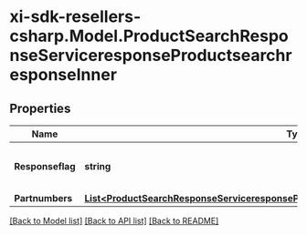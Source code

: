 # xi-sdk-resellers-csharp.Model.ProductSearchResponseServiceresponseProductsearchresponseInner

## Properties

Name | Type | Description | Notes
------------ | ------------- | ------------- | -------------
**Responseflag** | **string** | Number of records in the search result. | [optional] 
**Partnumbers** | [**List&lt;ProductSearchResponseServiceresponseProductsearchresponseInnerPartnumbersInner&gt;**](ProductSearchResponseServiceresponseProductsearchresponseInnerPartnumbersInner.md) |  | [optional] 

[[Back to Model list]](../README.md#documentation-for-models) [[Back to API list]](../README.md#documentation-for-api-endpoints) [[Back to README]](../README.md)


